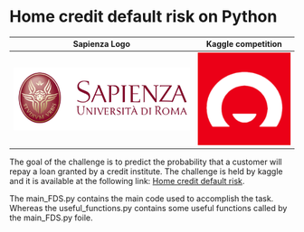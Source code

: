 # Home credit default risk on Python


Sapienza Logo             |  Kaggle competition
:-------------------------:|:-------------------------:
![Sapienza logo](https://github.com/Frankiwy/Home-credit-default-risk-on-Python/blob/main/images/logo-sapienza-new.jpg)  |  ![kaggle competion logo](https://github.com/Frankiwy/Home-credit-default-risk-on-Python/blob/main/images/homecreditdefaultrisk.png)

The goal of the challenge is to predict the probability that a customer will repay a loan granted by
a credit institute. The challenge is held by kaggle and it is available at the following link: 
[Home credit default risk](https://www.kaggle.com/c/home-credit-default-risk).

The main_FDS.py contains the main code used to accomplish the task. Whereas the useful_functions.py
contains some useful functions called by the main_FDS.py foile.


